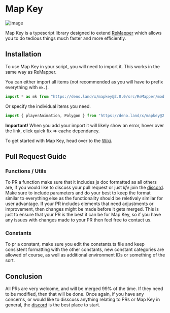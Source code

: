 # Map Key

![image](https://user-images.githubusercontent.com/111317032/207435249-e15b8624-bde4-4cd7-b96a-0713ceaac681.png)

Map Key is a typescript library designed to extend [ReMapper](https://github.com/Swifter1243/ReMapper) which allows you to do tedious things much faster and more efficiently.

## Installation

To use Map Key in your script, you will need to import it. This works in the same way as ReMapper.

You can either import all items (not recommended as you will have to prefix everything with `mk.`).

```ts
import * as mk from "https://deno.land/x/mapkey@2.0.0/src/ReMapper/mod.ts";
```

Or specify the individual items you need.

```ts
import { playerAnimation, Polygon } from "https://deno.land/x/mapkey@2.0.0/mod.ts";
```

**Important!**
When you add your import it will likely show an error, hover over the link, click quick fix => cache dependancy.

To get started with Map Key, head over to the [Wiki](https://github.com/Splashcard04/Map-Key/DOCS.md).

## Pull Request Guide

### Functions / Utils

To PR a function make sure that it includes js doc formatted as all others are, if you would like to discuss your pull request or just _life_ join the [discord](https://discord.gg/Q9fvu7Bn87).
Make sure to include parameters and do your best to keep the format similar to everything else as the functionality should be reletivaly similar for user advantage.
If your PR includes elements that need adjustments or improvement, then changes might be made before it gets merged. This is just to ensure that your PR is the best it can be for Map Key, so if you have any issues with changes made to your PR then feel free to contact us.

### Constants

To pr a constant, make sure you edit the constants.ts file and keep consistent formatting with the other constants, new constant categories are allowed of course, as well as additional environment IDs or something of the sort.

## Conclusion

All PRs are very welcome, and will be merged 99% of the time. If they need to be modified, then that will be done. Once again, if you have any concerns, or would like to disscuss anything relating to PRs or Map Key in general, the [discord](https://discord.gg/Q9fvu7Bn87) is the best place to start.
